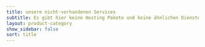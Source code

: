 ```yaml
---
title: unsere nicht-vorhandenen Services
subtitle: Es gibt hier keine Hosting Pakete und keine ähnlichen Dienste zu kaufen und nichts zu Mieten.
layout: product-category
show_sidebar: false
sort: title
---
```

